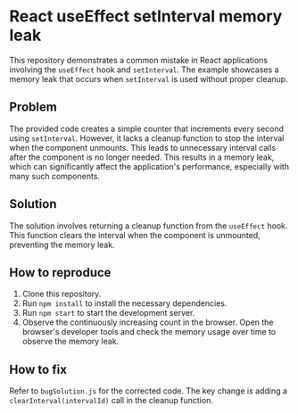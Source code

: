 # React useEffect setInterval memory leak

This repository demonstrates a common mistake in React applications involving the `useEffect` hook and `setInterval`.  The example showcases a memory leak that occurs when `setInterval` is used without proper cleanup.

## Problem

The provided code creates a simple counter that increments every second using `setInterval`.  However, it lacks a cleanup function to stop the interval when the component unmounts. This leads to unnecessary interval calls after the component is no longer needed. This results in a memory leak, which can significantly affect the application's performance, especially with many such components.

## Solution

The solution involves returning a cleanup function from the `useEffect` hook. This function clears the interval when the component is unmounted, preventing the memory leak.

## How to reproduce

1. Clone this repository.
2. Run `npm install` to install the necessary dependencies.
3. Run `npm start` to start the development server.
4. Observe the continuously increasing count in the browser.  Open the browser's developer tools and check the memory usage over time to observe the memory leak.

## How to fix

Refer to `bugSolution.js` for the corrected code.  The key change is adding a `clearInterval(intervalId)` call in the cleanup function.